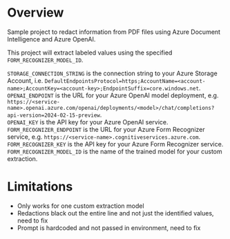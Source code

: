 # Overview
Sample project to redact information from PDF files using Azure Document Intelligence and Azure OpenAI.

This project will extract labeled values using the specified `FORM_RECOGNIZER_MODEL_ID`.

`STORAGE_CONNECTION_STRING` is the connection string to your Azure Storage Account, i.e. `DefaultEndpointsProtocol=https;AccountName=<account-name>;AccountKey=<account-key>;EndpointSuffix=core.windows.net`.  
`OPENAI_ENDPOINT` is the URL for your Azure OpenAI model deployment, e.g. `https://<service-name>.openai.azure.com/openai/deployments/<model>/chat/completions?api-version=2024-02-15-preview`.  
`OPENAI_KEY` is the API key for your Azure OpenAI service.  
`FORM_RECOGNIZER_ENDPOINT` is the URL for your Azure Form Recognizer service, e.g. `https://<service-name>.cognitiveservices.azure.com`.  
`FORM_RECOGNIZER_KEY` is the API key for your Azure Form Recognizer service.  
`FORM_RECOGNIZER_MODEL_ID` is the name of the trained model for your custom extraction.  

# Limitations
- Only works for one custom extraction model
- Redactions black out the entire line and not just the identified values, need to fix
- Prompt is hardcoded and not passed in environment, need to fix
